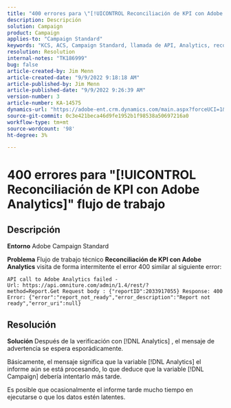 ```yaml
---
title: "400 errores para \"[!UICONTROL Reconciliación de KPI con Adobe Analytics]\" flujo de trabajo"
description: Descripción
solution: Campaign
product: Campaign
applies-to: "Campaign Standard"
keywords: "KCS, ACS, Campaign Standard, llamada de API, Analytics, reconciliación de KPI con Adobe Analytics, error 400"
resolution: Resolution
internal-notes: "TK186999"
bug: false
article-created-by: Jim Menn
article-created-date: "9/9/2022 9:18:18 AM"
article-published-by: Jim Menn
article-published-date: "9/9/2022 9:26:39 AM"
version-number: 3
article-number: KA-14575
dynamics-url: "https://adobe-ent.crm.dynamics.com/main.aspx?forceUCI=1&pagetype=entityrecord&etn=knowledgearticle&id=90e43d53-2030-ed11-9db1-0022480866ad"
source-git-commit: 0c3e421beca46d9fe1952b1f98538a50697216a0
workflow-type: tm+mt
source-wordcount: '98'
ht-degree: 3%

---
```


# 400 errores para &quot;[!UICONTROL Reconciliación de KPI con Adobe Analytics]&quot; flujo de trabajo

## Descripción


<b>Entorno</b>
Adobe Campaign Standard

<b>Problema</b>
Flujo de trabajo técnico <b>Reconciliación de KPI con Adobe Analytics</b> visita de forma intermitente el error 400 similar al siguiente error:

```
API call to Adobe Analytics failed - Url: https://api.omniture.com/admin/1.4/rest/?method=Report.Get Request body : {"reportID":2033917055} Response: 400 Error: {"error":"report_not_ready","error_description":"Report not ready","error_uri":null}
```

## Resolución


<b>Solución</b>
Después de la verificación con [!DNL Analytics] , el mensaje de advertencia se espera esporádicamente.

Básicamente, el mensaje significa que la variable [!DNL Analytics] el informe aún se está procesando, lo que deduce que la variable [!DNL Campaign] debería intentarlo más tarde.

Es posible que ocasionalmente el informe tarde mucho tiempo en ejecutarse o que los datos estén latentes.

